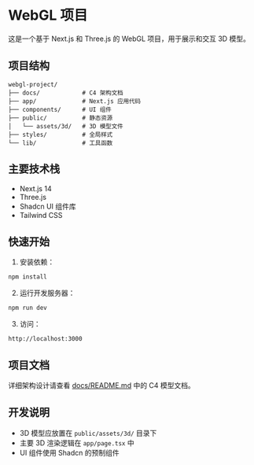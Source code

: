 # WebGL 项目

这是一个基于 Next.js 和 Three.js 的 WebGL 项目，用于展示和交互 3D 模型。

## 项目结构

```
webgl-project/
├── docs/            # C4 架构文档
├── app/             # Next.js 应用代码
├── components/      # UI 组件
├── public/          # 静态资源
│   └── assets/3d/   # 3D 模型文件
├── styles/          # 全局样式
└── lib/             # 工具函数
```

## 主要技术栈

- Next.js 14
- Three.js
- Shadcn UI 组件库
- Tailwind CSS

## 快速开始

1. 安装依赖：

```bash
npm install
```

2. 运行开发服务器：

```bash
npm run dev
```

3. 访问：

```
http://localhost:3000
```

## 项目文档

详细架构设计请查看 [docs/README.md](./docs/README.md) 中的 C4 模型文档。

## 开发说明

- 3D 模型应放置在 `public/assets/3d/` 目录下
- 主要 3D 渲染逻辑在 `app/page.tsx` 中
- UI 组件使用 Shadcn 的预制组件

